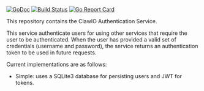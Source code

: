 [![GoDoc](https://godoc.org/github.com/clawio/authentication?status.svg)](https://godoc.org/github.com/clawio/authentication)
[![Build Status](https://drone.io/github.com/clawio/authentication/status.png)](https://drone.io/github.com/clawio/authentication/latest)
[![Go Report Card](https://goreportcard.com/badge/github.com/clawio/authentication)](https://goreportcard.com/report/github.com/clawio/authentication)

This repository contains the ClawIO Authentication Service.

This service authenticate users for using other services that require the user to be authenticated.
When the user has provided a valid set of credentials (username and password), the service returns an authentication token to be used in future requests.

Current implementations are as follows:

* Simple: uses a SQLite3 database for persisting users and JWT for tokens.
